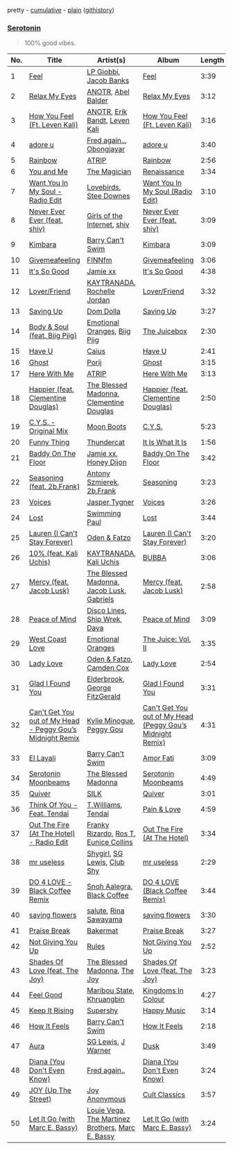 pretty - [cumulative](/playlists/cumulative/Serotonin.md) - [plain](/playlists/plain/37i9dQZF1DWYMroOc5KTTh) ([githistory](https://github.githistory.xyz/vitokorn/spotify-playlist-archive/blob/master/playlists/plain/37i9dQZF1DWYMroOc5KTTh))
### [Serotonin](https://open.spotify.com/playlist/37i9dQZF1DWYMroOc5KTTh)

> 100% good vibes.

| No. | Title | Artist(s) | Album | Length |
|---|---|---|---|---|
| 1 | [Feel](https://open.spotify.com/track/5mMCnnycAkho18eZmZIDwi) | [LP Giobbi](https://open.spotify.com/artist/3oKnyRhYWzNsTiss5n4Z1J), [Jacob Banks](https://open.spotify.com/artist/0AepkoQhYvkjEzzwIcGxdV) | [Feel](https://open.spotify.com/album/1xr54fLjHQSPjOF3MF6pEm) | 3:39 |
| 2 | [Relax My Eyes](https://open.spotify.com/track/5u4hhtZ7f4rWkMZEZcTKrH) | [ANOTR](https://open.spotify.com/artist/4p5WgeiPSPpqPDs7T6OkWf), [Abel Balder](https://open.spotify.com/artist/0jqbEIAvdjUOi5Za48pzQG) | [Relax My Eyes](https://open.spotify.com/album/2vIDF8BeMN3BcF0yOSMgmN) | 3:12 |
| 3 | [How You Feel (Ft. Leven Kali)](https://open.spotify.com/track/3Kwj07sN1wdzlRNMU8rNX0) | [ANOTR](https://open.spotify.com/artist/4p5WgeiPSPpqPDs7T6OkWf), [Erik Bandt](https://open.spotify.com/artist/4vhZgo4uiuMnCgnSJEb7yb), [Leven Kali](https://open.spotify.com/artist/5YZ5AExR68U3ZblH6HcO6B) | [How You Feel (Ft. Leven Kali)](https://open.spotify.com/album/76AAYzJLL9rJHfOkPNAeB9) | 3:16 |
| 4 | [adore u](https://open.spotify.com/track/3YgtkOxZsTuaZdL8McA1FQ) | [Fred again..](https://open.spotify.com/artist/4oLeXFyACqeem2VImYeBFe), [Obongjayar](https://open.spotify.com/artist/6l7R1jntPahGxwJt7Tky8h) | [adore u](https://open.spotify.com/album/7K3BWpksmH4L7BoqUdhZrL) | 3:40 |
| 5 | [Rainbow](https://open.spotify.com/track/4bLujgDSlHpsPaMZDuc59i) | [ATRIP](https://open.spotify.com/artist/4fu0Er7pG6kZZa7Awf3NMI) | [Rainbow](https://open.spotify.com/album/45XxHc9UCdtq7htlaBFiE1) | 2:56 |
| 6 | [You and Me](https://open.spotify.com/track/00bq71I9OZ87M6jZqQFV6I) | [The Magician](https://open.spotify.com/artist/4WUGQykLBGFfsl0Qjl6TDM) | [Renaissance](https://open.spotify.com/album/3kiAgcLVuNcvVP2HhMkup9) | 3:34 |
| 7 | [Want You In My Soul - Radio Edit](https://open.spotify.com/track/0qGrGaA27FZlEAbR4RgZ4X) | [Lovebirds](https://open.spotify.com/artist/4UW65n6QZ8YmanLPuUXVui), [Stee Downes](https://open.spotify.com/artist/1REIcVUKiv1NcVivFm1ufJ) | [Want You In My Soul (Radio Edit)](https://open.spotify.com/album/5fu8yhW5S0JXmOgxbYpsNS) | 3:10 |
| 8 | [Never Ever Ever (feat. shiv)](https://open.spotify.com/track/2dbnNetIFWLA7q7Fb9QcVk) | [Girls of the Internet](https://open.spotify.com/artist/5tGmvKTFVL9bGZTxtvopHE), [shiv](https://open.spotify.com/artist/5rxxzsO9zojzg0FfWVmIv7) | [Never Ever Ever (feat. shiv)](https://open.spotify.com/album/31lcP0CvJaiFST2fvuyuOH) | 3:09 |
| 9 | [Kimbara](https://open.spotify.com/track/3iHrGCUXfZ4BoOy615Ydbk) | [Barry Can't Swim](https://open.spotify.com/artist/0vTVU0KH0CVzijsoKGsTPl) | [Kimbara](https://open.spotify.com/album/2lrh7eGF5BhF70i5VPJ3Nu) | 3:09 |
| 10 | [Givemeafeeling](https://open.spotify.com/track/0NVBRjhjjf7gFtlDW8uRKX) | [FINNfm](https://open.spotify.com/artist/0WRoMuHi5PCTTgFoW2BonE) | [Givemeafeeling](https://open.spotify.com/album/5Y65dlZF1POx8ynO3ItTka) | 3:06 |
| 11 | [It's So Good](https://open.spotify.com/track/1Cc00pWEDEDiA4eEv3npjD) | [Jamie xx](https://open.spotify.com/artist/7A0awCXkE1FtSU8B0qwOJQ) | [It's So Good](https://open.spotify.com/album/2OzhVjGzyX5BWyMgGKG3Ij) | 4:38 |
| 12 | [Lover/Friend](https://open.spotify.com/track/0A3MUy6ifDxog1zfy4m7de) | [KAYTRANADA](https://open.spotify.com/artist/6qgnBH6iDM91ipVXv28OMu), [Rochelle Jordan](https://open.spotify.com/artist/3MM3uKNdJbvefUael12dl3) | [Lover/Friend](https://open.spotify.com/album/251UuJohZb0avSzcIYDvkD) | 3:32 |
| 13 | [Saving Up](https://open.spotify.com/track/787Y2idwCU2Rk60Prv4wpr) | [Dom Dolla](https://open.spotify.com/artist/205i7E8fNVfojowcQSfK9m) | [Saving Up](https://open.spotify.com/album/3XTTqxcEOZgaTobJlRefvF) | 3:27 |
| 14 | [Body & Soul (feat. Biig Piig)](https://open.spotify.com/track/6ltcWFTmyRQbSNCNOTK0uM) | [Emotional Oranges](https://open.spotify.com/artist/12trz2INGglrKMzLmg0y2C), [Biig Piig](https://open.spotify.com/artist/4GoD5FJCgC0lbzde7ly44M) | [The Juicebox](https://open.spotify.com/album/2EpbqvHpamUFsBboRaSbG1) | 2:30 |
| 15 | [Have U](https://open.spotify.com/track/39x2AFARnc2ovMRtxw272B) | [Caius](https://open.spotify.com/artist/4IQxLwHL2e8JRPQ1kbMuwi) | [Have U](https://open.spotify.com/album/4WblkRJ8yUZ7OAG2Klyb9h) | 2:41 |
| 16 | [Ghost](https://open.spotify.com/track/2x11PsxYwanGMVjfXtmoQa) | [Porij](https://open.spotify.com/artist/5Ph4BCHTBnS7CJctvtUDkp) | [Ghost](https://open.spotify.com/album/20B86iJjjECtzJ77XlfHsn) | 3:15 |
| 17 | [Here With Me](https://open.spotify.com/track/0XVGaKdfstcpMvqe15Yozv) | [ATRIP](https://open.spotify.com/artist/4fu0Er7pG6kZZa7Awf3NMI) | [Here With Me](https://open.spotify.com/album/3sQfEqsPOKPAnW9hUIILSC) | 3:13 |
| 18 | [Happier (feat. Clementine Douglas)](https://open.spotify.com/track/1TcF5F10EN17vraisG1gQv) | [The Blessed Madonna](https://open.spotify.com/artist/4TvhRzxIL1le2PWCeUqxQw), [Clementine Douglas](https://open.spotify.com/artist/4DWuml4Jf6K81b5rAPwMb6) | [Happier (feat. Clementine Douglas)](https://open.spotify.com/album/5Tuzxg7Wwhx4ydYsxFsd7o) | 2:50 |
| 19 | [C.Y.S. - Original Mix](https://open.spotify.com/track/4VqzmxFxUFUB7lTturRUrC) | [Moon Boots](https://open.spotify.com/artist/3cIXmCH7iNcslTbwrwS7zy) | [C.Y.S.](https://open.spotify.com/album/3n7RR3fJCk1dsB26G2inz9) | 5:23 |
| 20 | [Funny Thing](https://open.spotify.com/track/1c5CllrZr45UBhWpIqM332) | [Thundercat](https://open.spotify.com/artist/4frXpPxQQZwbCu3eTGnZEw) | [It Is What It Is](https://open.spotify.com/album/59GRmAvlGs7KjLizFnV7Y9) | 1:56 |
| 21 | [Baddy On The Floor](https://open.spotify.com/track/3CqaTHbiU2nBy3Ar9RnDHN) | [Jamie xx](https://open.spotify.com/artist/7A0awCXkE1FtSU8B0qwOJQ), [Honey Dijon](https://open.spotify.com/artist/0XfQBWgzisaS9ltDV9bXAS) | [Baddy On The Floor](https://open.spotify.com/album/2fDJNwprKYSK4ovmRzcoe4) | 3:42 |
| 22 | [Seasoning (feat. 2b.Frank)](https://open.spotify.com/track/0kIim0efkAEH8y0AUctVDt) | [Antony Szmierek](https://open.spotify.com/artist/1odn2oz1bEsGWugQ8W3zhn), [2b.Frank](https://open.spotify.com/artist/3CGeuME9z3whBbGdMNn2hS) | [Seasoning](https://open.spotify.com/album/4oGm7MGGkXCtWH7H2phRfI) | 3:23 |
| 23 | [Voices](https://open.spotify.com/track/5lBKGuWoDoNXd0r4sICyK2) | [Jasper Tygner](https://open.spotify.com/artist/2D7akgJBXcsp8Y2FKdPJCh) | [Voices](https://open.spotify.com/album/0Ab0PjaCYh6ioeQBLD3Nkk) | 3:26 |
| 24 | [Lost](https://open.spotify.com/track/0cFXO8OMdeLeShQoEp7pxi) | [Swimming Paul](https://open.spotify.com/artist/5rEwPEAHq2q1yW3wF4av5s) | [Lost](https://open.spotify.com/album/2qzCGspVB8DdrxAmZVzTKO) | 3:44 |
| 25 | [Lauren (I Can't Stay Forever)](https://open.spotify.com/track/33tYADyL2aZctrvR59K1bQ) | [Oden & Fatzo](https://open.spotify.com/artist/2YEnrpAWWaNRFumgde1lLH) | [Lauren (I Can't Stay Forever)](https://open.spotify.com/album/3L1NLn5rcrmV4uVqgaoTI7) | 3:20 |
| 26 | [10% (feat. Kali Uchis)](https://open.spotify.com/track/41SwdQIX8Hy2u6fuEDgvWr) | [KAYTRANADA](https://open.spotify.com/artist/6qgnBH6iDM91ipVXv28OMu), [Kali Uchis](https://open.spotify.com/artist/1U1el3k54VvEUzo3ybLPlM) | [BUBBA](https://open.spotify.com/album/5FQ4sOGqRWUA5wO20AwPcO) | 3:06 |
| 27 | [Mercy (feat. Jacob Lusk)](https://open.spotify.com/track/4ejCsNXh66YasBUiwfBhDg) | [The Blessed Madonna](https://open.spotify.com/artist/4TvhRzxIL1le2PWCeUqxQw), [Jacob Lusk](https://open.spotify.com/artist/6dm2qCTCfqv1fqrow7UOcj), [Gabriels](https://open.spotify.com/artist/5tHs3fthucNRGAFpdE9rmz) | [Mercy (feat. Jacob Lusk)](https://open.spotify.com/album/0fUKZB6bCIkamKICaWy2t2) | 2:58 |
| 28 | [Peace of Mind](https://open.spotify.com/track/7h8qrDfxBzUGcXXiR4Jxea) | [Disco Lines](https://open.spotify.com/artist/5Kmr0b3ip8g9P2i0dLTC3Z), [Ship Wrek](https://open.spotify.com/artist/1ic0FHNGIjXZAWH6O6Reif), [Daya](https://open.spotify.com/artist/6Dd3NScHWwnW6obMFbl1BH) | [Peace of Mind](https://open.spotify.com/album/6yF8JrEp3yBfFJptdIPLi7) | 3:09 |
| 29 | [West Coast Love](https://open.spotify.com/track/4NFD9ea0uH0MtoC30yNYE1) | [Emotional Oranges](https://open.spotify.com/artist/12trz2INGglrKMzLmg0y2C) | [The Juice: Vol. II](https://open.spotify.com/album/6q8BNcH6wkWwWC0fGoJwkS) | 3:35 |
| 30 | [Lady Love](https://open.spotify.com/track/3ACTBfO2gL0RY2a3Eb5kY5) | [Oden & Fatzo](https://open.spotify.com/artist/2YEnrpAWWaNRFumgde1lLH), [Camden Cox](https://open.spotify.com/artist/5mNpMP01Co4vXZ3U0fWP3C) | [Lady Love](https://open.spotify.com/album/6XGxAqDf3339vdyvHKuUhh) | 2:54 |
| 31 | [Glad I Found You](https://open.spotify.com/track/4D7WGniYHsapNrosDX8KDK) | [Elderbrook](https://open.spotify.com/artist/2vf4pRsEY6LpL5tKmqWb64), [George FitzGerald](https://open.spotify.com/artist/3KOHpygRuo1ruQAbEneR3t) | [Glad I Found You](https://open.spotify.com/album/5zB2w539G0UD6sGpnevP07) | 3:31 |
| 32 | [Can't Get You out of My Head - Peggy Gou’s Midnight Remix](https://open.spotify.com/track/1Rnx52PUuhrLrj306hOZHb) | [Kylie Minogue](https://open.spotify.com/artist/4RVnAU35WRWra6OZ3CbbMA), [Peggy Gou](https://open.spotify.com/artist/2mLA48B366zkELXYx7hcDN) | [Can't Get You out of My Head (Peggy Gou’s Midnight Remix)](https://open.spotify.com/album/046ZhN1OxrBDq9KSUQTzm3) | 4:31 |
| 33 | [El Layali](https://open.spotify.com/track/51qw9DAEYn0RS23LtwZU84) | [Barry Can't Swim](https://open.spotify.com/artist/0vTVU0KH0CVzijsoKGsTPl) | [Amor Fati](https://open.spotify.com/album/67gwUv9SBJYgjhTnysFPU6) | 3:09 |
| 34 | [Serotonin Moonbeams](https://open.spotify.com/track/0hJfuyUwtEYMlGgvr3nzz9) | [The Blessed Madonna](https://open.spotify.com/artist/4TvhRzxIL1le2PWCeUqxQw) | [Serotonin Moonbeams](https://open.spotify.com/album/1UTc8WInycl4tVgJ1yODaO) | 4:49 |
| 35 | [Quiver](https://open.spotify.com/track/59AhbmCmtzcGVEYuzNXFIx) | [SILK](https://open.spotify.com/artist/01epL9hgF4G7guGkrnzR8a) | [Quiver](https://open.spotify.com/album/2VkVJMy7SwL3j758hgXbvO) | 3:01 |
| 36 | [Think Of You - Feat. Tendai](https://open.spotify.com/track/5FRBMrqNyzw3eAbTz1EBI1) | [T.Williams](https://open.spotify.com/artist/4XYh8yz79ILkPPbUSi9S20), [Tendai](https://open.spotify.com/artist/1M0CCoQo5AGCoWh7FIdaNs) | [Pain & Love](https://open.spotify.com/album/43uCGkLDUTIVqmEcaZz0YU) | 4:59 |
| 37 | [Out The Fire (At The Hotel) - Radio Edit](https://open.spotify.com/track/1xZOYV0Z6i7z0nAnyL1zmT) | [Franky Rizardo](https://open.spotify.com/artist/2UgphhGSlC9QWgaZWUOCkl), [Ros T](https://open.spotify.com/artist/4sG0aI4xrubRmrdWBIn4RO), [Eunice Collins](https://open.spotify.com/artist/0gr9XCDIeAGLE77V58XLyN) | [Out The Fire (At The Hotel)](https://open.spotify.com/album/7n456SX833Pv7NyjcZoLis) | 3:34 |
| 38 | [mr useless](https://open.spotify.com/track/1HogDCzANgKv9mE8MgeYKg) | [Shygirl](https://open.spotify.com/artist/3M3wTTCDwicRubwMyHyEDy), [SG Lewis](https://open.spotify.com/artist/0GG2cWaonE4JPrjcCCQ1EG), [Club Shy](https://open.spotify.com/artist/4qUk32dcxFNOv89M0iUItq) | [mr useless](https://open.spotify.com/album/2nORxS6P2LcQHuTHbH8rgZ) | 2:29 |
| 39 | [DO 4 LOVE - Black Coffee Remix](https://open.spotify.com/track/16VblNMUDoRu2pwaE6YJT6) | [Snoh Aalegra](https://open.spotify.com/artist/1A9o3Ljt67pFZ89YtPPL5X), [Black Coffee](https://open.spotify.com/artist/6wMr4zKPrrR0UVz08WtUWc) | [DO 4 LOVE (Black Coffee Remix)](https://open.spotify.com/album/3BFZZXRwKHB3yTYY0XyrO2) | 3:44 |
| 40 | [saving flowers](https://open.spotify.com/track/4ZZO8buYpKMS7gR9koYhD9) | [salute](https://open.spotify.com/artist/1np8xozf7ATJZDi9JX8Dx5), [Rina Sawayama](https://open.spotify.com/artist/2KEqzdPS7M5YwGmiuPTdr5) | [saving flowers](https://open.spotify.com/album/2zPC36yrmSWqm2cgKb35yd) | 3:30 |
| 41 | [Praise Break](https://open.spotify.com/track/2bGaYqwsyiy0tq8ZqHel7M) | [Bakermat](https://open.spotify.com/artist/3MyFDtqB80WZvbtCZRsekM) | [Praise Break](https://open.spotify.com/album/1vPsTpxHJSTZnidXFr70he) | 3:27 |
| 42 | [Not Giving You Up](https://open.spotify.com/track/5s7KszYX1mfvpKA7XCMvfw) | [Rules](https://open.spotify.com/artist/3CYrfsHEf7AZRlKUvzTnpA) | [Not Giving You Up](https://open.spotify.com/album/5V3TvHdleNDEhSIC4g7IFM) | 2:52 |
| 43 | [Shades Of Love (feat. The Joy)](https://open.spotify.com/track/28pQcTJag5xFasUq2fw9PK) | [The Blessed Madonna](https://open.spotify.com/artist/4TvhRzxIL1le2PWCeUqxQw), [The Joy](https://open.spotify.com/artist/0m75hupsCHphMuGJlDkQby) | [Shades Of Love (feat. The Joy)](https://open.spotify.com/album/65PtC0GDmt3AyIxcCaThDR) | 3:23 |
| 44 | [Feel Good](https://open.spotify.com/track/3PURbsY67tLMyausOABtit) | [Maribou State](https://open.spotify.com/artist/7zrkALJ9ayRjzysp4QYoEg), [Khruangbin](https://open.spotify.com/artist/2mVVjNmdjXZZDvhgQWiakk) | [Kingdoms In Colour](https://open.spotify.com/album/70FGsJuLXPQHYdKmEZZFq9) | 4:27 |
| 45 | [Keep It Rising](https://open.spotify.com/track/3vpHZrlh4SUvVNIqs9tMVN) | [Supershy](https://open.spotify.com/artist/2hk94pAZS1iYSqoICeTyh1) | [Happy Music](https://open.spotify.com/album/1MbCQbojPuCgMNyUEwjSJ0) | 3:14 |
| 46 | [How It Feels](https://open.spotify.com/track/2DSQvvaojC1yu5phfWDKuB) | [Barry Can't Swim](https://open.spotify.com/artist/0vTVU0KH0CVzijsoKGsTPl) | [How It Feels](https://open.spotify.com/album/320rO6gCDoi1IOWMdthaZp) | 2:18 |
| 47 | [Aura](https://open.spotify.com/track/4qEEERg5kM60N2vcna11oq) | [SG Lewis](https://open.spotify.com/artist/0GG2cWaonE4JPrjcCCQ1EG), [J Warner](https://open.spotify.com/artist/2qFIyqgMSxeb3rb9UDnOuo) | [Dusk](https://open.spotify.com/album/2gwNU1WsZEOcCSyKHsXKs5) | 3:49 |
| 48 | [Diana (You Don't Even Know)](https://open.spotify.com/track/2j8aMIzFC5QhzyMOx7Sbj6) | [Fred again..](https://open.spotify.com/artist/4oLeXFyACqeem2VImYeBFe) | [Diana (You Don't Even Know)](https://open.spotify.com/album/2FR8tMHuRmAqxrZChfSyZI) | 3:24 |
| 49 | [JOY (Up The Street)](https://open.spotify.com/track/1d9NF9D6HgLWvGQyPrYE98) | [Joy Anonymous](https://open.spotify.com/artist/3pK4EcflBpG1Kpmjk5LK2R) | [Cult Classics](https://open.spotify.com/album/3mnKHGcVhqsdZP1IeyLbS6) | 3:57 |
| 50 | [Let It Go (with Marc E. Bassy)](https://open.spotify.com/track/3TvNcBtucVO8flCgst1ESc) | [Louie Vega](https://open.spotify.com/artist/5dncbrnveDMX9DgxcedeUg), [The Martinez Brothers](https://open.spotify.com/artist/7B1LLuCQk13H4Mb6CFBftU), [Marc E. Bassy](https://open.spotify.com/artist/3tQx1LPXbsYjE9VwN1Peaa) | [Let It Go (with Marc E. Bassy)](https://open.spotify.com/album/3yAuFFA0zd9J0sJi3JGpvt) | 3:24 |